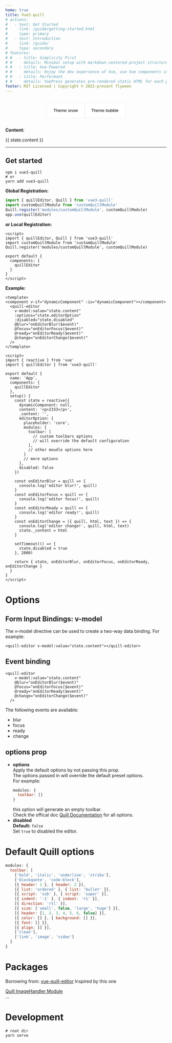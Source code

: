 ```yaml
---
home: true
title: Vue3-quill
# actions:
#   - text: Get Started
#     link: /guide/getting-started.html
#     type: primary
#   - text: Introduction
#     link: /guide/
#     type: secondary
# features:
# #   - title: Simplicity First
# #     details: Minimal setup with markdown-centered project structure helps you focus on writing.
# #   - title: Vue-Powered
# #     details: Enjoy the dev experience of Vue, use Vue components in markdown, and develop custom themes with Vue.
# #   - title: Performant
# #     details: VuePress generates pre-rendered static HTML for each page, and runs as an SPA once a page is loaded.
footer: MIT Licensed | Copyright © 2021-present flyween
---
```


<!-- > With no typescript support   -->

<div class="tab-button-wrap">
  <button :class="{ on: state.curTheme === 'snow' }" @click="switchTheme('snow')">Theme snow</button>
  <button :class="{ on: state.curTheme === 'bubble' }" @click="switchTheme('bubble')">Theme bubble</button>
</div>
<component
  v-if="state.dynamicComponent && state.showEditor"
  :is="state.dynamicComponent"
  v-model:value="state.content"
  :options="state.editorOption"
  :disabled="state.disabled"
></component>
<p><b>Content:</b></p>
<p>{{ state.content }}</p>

<script>
import { reactive, onMounted } from 'vue'
// import { quillEditor } from 'vue3-quill'

export default {
  components: {
    // quillEditor
  },
  setup() {
    const state = reactive({
      curTheme: 'snow',
      showEditor: true,
      dynamicComponent: null,
      content: '<p>2333</p>',
      _content: '',
      editorOption: {
        placeholder: 'core',
        modules: {
          // toolbar: [
            // custom toolbars options
            // will override the default configuration
          // ],
          // custom moudle here
        }
        // more options
      },
      disabled: false
    })

    const reinitEditor = () => {
      state.showEditor = false
      setTimeout(() => {
        state.showEditor = true
      })
    }

    const switchTheme = (theme) => {
      reinitEditor()
      state.curTheme = theme
      state.editorOption.theme = theme
    }

    onMounted(() => {
      import('vue3-quill').then(module => {
        state.dynamicComponent = module.default.quillEditor
      })
    })

    return {
      state,
      switchTheme
    }
  }
}
</script>

<style>
.tab-button-wrap {
  display: flex;
  justify-content:center;
  padding: 15px 0;
}
.tab-button-wrap button{
  padding: 15px 20px;
  border: 1px solid #efefef;
  background: #fff;
  -webkit-appearance: none;
  cursor: pointer;
}
.tab-button-wrap button.on, .tab-button-wrap button:hover{
  background: #efefef;
}
.tab-button-wrap button:active, .tab-button-wrap button:focus{
  border: none;
  outline: none;
}
</style>

---

## Get started

```shell
npm i vue3-quill
# or
yarn add vue3-quill
```

**Global Registration:**

```javascript
import { quillEditor, Quill } from 'vue3-quill'
import customQuillModule from 'customQuillModule'
Quill.register('modules/customQuillModule', customQuillModule)
app.use(quillEditor)
```

**or Local Registration:**

```vue
<script>
import { quillEditor, Quill } from 'vue3-quill'
import customQuillModule from 'customQuillModule'
Quill.register('modules/customQuillModule', customQuillModule)

export default {
  components: {
    quillEditor
  }
}
</script>
```

**Example:**

```vue
<template>
<component v-if="dynamicComponent" :is="dynamicComponent"></component>
  <quill-editor
    v-model:value="state.content"
    :options="state.editorOption"
    :disabled="state.disabled"
    @blur="onEditorBlur($event)"
    @focus="onEditorFocus($event)"
    @ready="onEditorReady($event)"
    @change="onEditorChange($event)"
  />
</template>

<script>
import { reactive } from 'vue'
import { quillEditor } from 'vue3-quill'

export default {
  name: 'App',
  components: {
    quillEditor
  },
  setup() {
    const state = reactive({
      dynamicComponent: null,
      content: '<p>2333</p>',
      _content: '',
      editorOption: {
        placeholder: 'core',
        modules: {
          toolbar: [
            // custom toolbars options
            // will override the default configuration
          ],
          // other moudle options here
        }
        // more options
      },
      disabled: false
    })

    const onEditorBlur = quill => {
      console.log('editor blur!', quill)
    }
    const onEditorFocus = quill => {
      console.log('editor focus!', quill)
    }
    const onEditorReady = quill => {
      console.log('editor ready!', quill)
    }
    const onEditorChange = ({ quill, html, text }) => {
      console.log('editor change!', quill, html, text)
      state._content = html
    }

    setTimeout(() => {
      state.disabled = true
    }, 2000)

    return { state, onEditorBlur, onEditorFocus, onEditorReady, onEditorChange }
  }
}
</script>
```

# Options  
## Form Input Bindings: v-model
The v-model directive can be used to create a two-way data binding. For example:  
```vue
<quill-editor v-model:value="state.content"></quill-editor>
```
## Event binding
```vue
<quill-editor
    v-model:value="state.content"
    @blur="onEditorBlur($event)"
    @focus="onEditorFocus($event)"
    @ready="onEditorReady($event)"
    @change="onEditorChange($event)"
  />
```
The following events are available:
- blur
- focus
- ready
- change

## options prop
- **options**  
  Apply the default options by not passing this prop.  
  The options passed in will override the default preset options.  
  For example:  
  ```js
  modules: {
    toolbar: []
  }
  ```
  this option will generate an empty toolbar.  
  Check the offical doc [Quill Documentation](https://quilljs.com/docs/configuration/) for all options.
- **disabled**  
  **Default:** `false`  
  Set `true` to disabled the editor.

# Default Quill options
```javascript
modules: {
  toolbar: [
    ['bold', 'italic', 'underline', 'strike'],
    ['blockquote', 'code-block'],
    [{ header: 1 }, { header: 2 }],
    [{ list: 'ordered' }, { list: 'bullet' }],
    [{ script: 'sub' }, { script: 'super' }],
    [{ indent: '-1' }, { indent: '+1' }],
    [{ direction: 'rtl' }],
    [{ size: ['small', false, 'large', 'huge'] }],
    [{ header: [1, 2, 3, 4, 5, 6, false] }],
    [{ color: [] }, { background: [] }],
    [{ font: [] }],
    [{ align: [] }],
    ['clean'],
    ['link', 'image', 'video']
  ]
}
```

# Packages
Borrowing from: [vue-quill-editor](https://github.com/surmon-china/vue-quill-editor)  Inspired by this one  

[Quill ImageHandler Module](https://www.npmjs.com/package/quill-image-uploader)  
...

# Development
```shell
# root dir
yarn serve
```